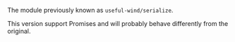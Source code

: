 The module previously known as `useful-wind/serialize`.

This version support Promises and will probably behave differently from the original.
